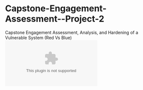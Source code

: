 # Capstone-Engagement-Assessment--Project-2
Capstone Engagement Assessment, Analysis, and Hardening of a Vulnerable System (Red Vs Blue)
![Capstone Engagement.pptx](https://github.com/rlaplant88/Capstone-Engagement-Assessment--Project-2/blob/928921d05464b989b994cd74bc80b87085b56b2c/Capstone%20Engagement.pptx)
